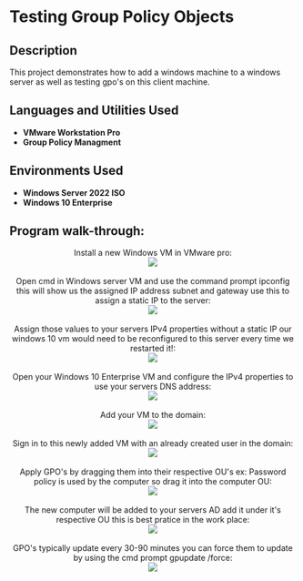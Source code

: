 <h1>Testing Group Policy Objects</h1>

<h2>Description</h2>
This project demonstrates how to add a windows machine to a windows server as well as testing gpo's on this client machine.
<br />


<h2>Languages and Utilities Used</h2>

- <b>VMware Workstation Pro</b>
- <b>Group Policy Managment</b> 

<h2>Environments Used </h2>

- <b>Windows Server 2022 ISO</b>
- <b>Windows 10 Enterprise</b>

<h2>Program walk-through:</h2>

<p align="center">
Install a new Windows VM in VMware pro: <br/>
<img src="https://i.imgur.com/9iuyncE.png"/>
<br />
<br />
Open cmd in Windows server VM and use the command prompt ipconfig this will show us the assigned IP address subnet and gateway use this to assign a static IP to the server:  <br/>
<img src="https://i.imgur.com/Y2Aw5Yg.png"/>
<br />
<br />
Assign those values to your servers IPv4 properties without a static IP our windows 10 vm would need to be reconfigured to this server every time we restarted it!: <br/>
<img src="https://i.imgur.com/M24olMC.png"/>
<br />
<br />
Open your Windows 10 Enterprise VM and configure the IPv4 properties to use your servers DNS address:  <br/>
<img src="https://i.imgur.com/tFp36Uq.png"/>
<br />
<br />
Add your VM to the domain:  <br/>
<img src="https://i.imgur.com/mpFB28a.png"/>
<br />
<br />
Sign in to this newly added VM with an already created user in the domain:  <br/>
<img src="https://i.imgur.com/JVKVyMi.png"/>
<br />
<br />
Apply GPO's by dragging them into their respective OU's ex: Password policy is used by the computer so drag it into the computer OU:  <br/>
<img src="https://i.imgur.com/mMQ1tyT.png"/>
<br />
<br />
The new computer will be added to your servers AD add it under it's respective OU this is best pratice in the work place:  <br/>
<img src="https://i.imgur.com/2dSi5ZY.png"/>
<br />
<br />
GPO's typically update every 30-90 minutes you can force them to update by using the cmd prompt gpupdate /force:  <br/>
<img src="https://i.imgur.com/KV70F89.png"/>
<br />
<br />
</p>
